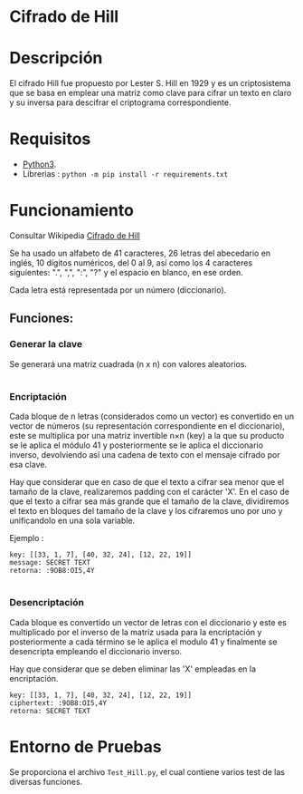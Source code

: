 # Cifrado de Hill

# Descripción

El cifrado Hill fue propuesto por Lester S. Hill en 1929 y es un criptosistema que se basa en emplear una matriz como clave para cifrar un texto en claro y su inversa para descifrar el criptograma correspondiente.

# Requisitos

* [Python3](https://www.python.org/downloads/).
* Librerias : ```python -m pip install -r requirements.txt```

#

# Funcionamiento

Consultar Wikipedia [Cifrado de Hill](https://es.wikipedia.org/wiki/Cifrado_Hill)

Se ha usado un alfabeto de 41 caracteres, 26 letras del abecedario en inglés, 10 dígitos numéricos, del 0 al 9, así como los 4 caracteres siguientes: "\.", "\,", "\:", "\?" y el espacio en blanco, en ese orden.

Cada letra está representada por un número (diccionario).

## Funciones:

### Generar la clave

Se generará una matriz cuadrada (n x n) con valores aleatorios.

#

### Encriptación

Cada bloque de n letras (considerados como un vector) es convertido en un vector de números (su representación correspondiente en el diccionario), este  se multiplica por una matriz invertible n×n (key) a la que su producto se le aplica el módulo 41 y posteriormente se le aplica el diccionario inverso, devolviendo así una cadena de texto con el mensaje cifrado por esa clave.

Hay que considerar que en caso de que el texto a cifrar sea menor que el tamaño de la clave, realizaremos padding con el carácter 'X'. En el caso de que el texto a cifrar sea más grande que el tamaño de la clave, dividiremos el texto en bloques del tamaño de la clave y los cifraremos uno por uno y unificandolo en una sola variable.

Ejemplo :

```
key: [[33, 1, 7], [40, 32, 24], [12, 22, 19]]
message: SECRET TEXT
retorna: :9OB8:OI5,4Y
```
#

### Desencriptación

Cada bloque es convertido un vector de letras con el diccionario y este es multiplicado por el inverso de la matriz usada para la encriptación y posteriormente a cada término se le aplica el modulo 41 y finalmente se desencripta empleando el diccionario inverso.

Hay que considerar que se deben eliminar las 'X' empleadas en la encriptación.

```
key: [[33, 1, 7], [40, 32, 24], [12, 22, 19]]
ciphertext: :9OB8:OI5,4Y
retorna: SECRET TEXT
```

# Entorno de Pruebas

Se proporciona el archivo ```Test_Hill.py```, el cual contiene varios test de las diversas funciones.
